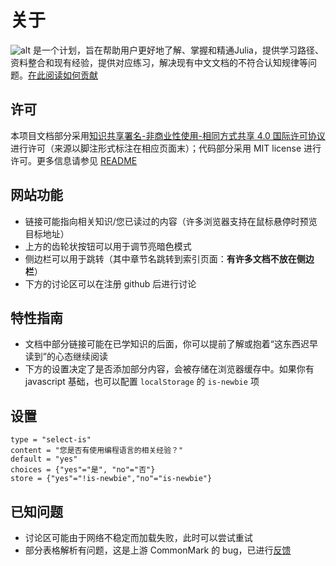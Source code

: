 # 关于
![alt](https://img.shields.io/badge/JuliaRoadmap-soft-gold) 是一个计划，旨在帮助用户更好地了解、掌握和精通Julia，提供学习路径、资料整合和现有经验，提供对应练习，解决现有中文文档的不符合认知规律等问题。[在此阅读如何贡献](https://github.com/JuliaRoadmap/zh/blob/master/CONTRIBUTING.md)

## 许可
本项目文档部分采用[知识共享署名-非商业性使用-相同方式共享 4.0 国际许可协议](https://creativecommons.org/licenses/by-nc-sa/4.0/)进行许可（来源以脚注形式标注在相应页面末）；代码部分采用 MIT license 进行许可。更多信息请参见 [README](https://github.com/JuliaRoadmap/zh#README)

## 网站功能
- 链接可能指向相关知识/您已读过的内容（许多浏览器支持在鼠标悬停时预览目标地址）
- 上方的齿轮状按钮可以用于调节亮暗色模式
- 侧边栏可以用于跳转（其中章节名跳转到索引页面：**有许多文档不放在侧边栏**）
- 下方的讨论区可以在注册 github 后进行讨论

## 特性指南
- 文档中部分链接可能在已学知识的后面，你可以提前了解或抱着“这东西迟早读到”的心态继续阅读
- 下方的设置决定了是否添加部分内容，会被存储在浏览器缓存中。如果你有 javascript 基础，也可以配置 `localStorage` 的 `is-newbie` 项

## 设置
```insert-setting
type = "select-is"
content = "您是否有使用编程语言的相关经验？"
default = "yes"
choices = {"yes"="是", "no"="否"}
store = {"yes"="!is-newbie","no"="is-newbie"}
```

## 已知问题
- 讨论区可能由于网络不稳定而加载失败，此时可以尝试重试
- 部分表格解析有问题，这是上游 CommonMark 的 bug，已进行[反馈](https://github.com/MichaelHatherly/CommonMark.jl/issues/44)
